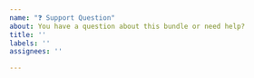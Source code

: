 ```yaml
---
name: "❓ Support Question"
about: You have a question about this bundle or need help?
title: ''
labels: ''
assignees: ''

---
```



